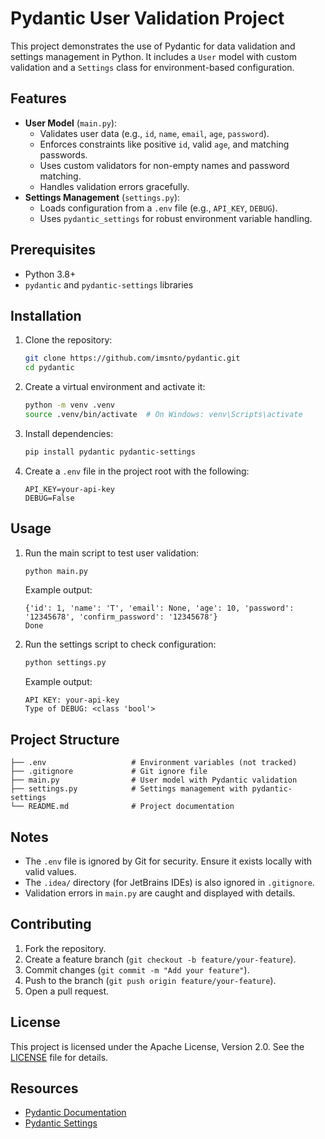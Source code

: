 # Pydantic User Validation Project

This project demonstrates the use of Pydantic for data validation and settings management in Python. It includes a `User` model with custom validation and a `Settings` class for environment-based configuration.

## Features
- **User Model** (`main.py`):
  - Validates user data (e.g., `id`, `name`, `email`, `age`, `password`).
  - Enforces constraints like positive `id`, valid `age`, and matching passwords.
  - Uses custom validators for non-empty names and password matching.
  - Handles validation errors gracefully.
- **Settings Management** (`settings.py`):
  - Loads configuration from a `.env` file (e.g., `API_KEY`, `DEBUG`).
  - Uses `pydantic_settings` for robust environment variable handling.

## Prerequisites
- Python 3.8+
- `pydantic` and `pydantic-settings` libraries

## Installation
1. Clone the repository:
   ```bash
   git clone https://github.com/imsnto/pydantic.git
   cd pydantic
   ```
2. Create a virtual environment and activate it:
   ```bash
   python -m venv .venv
   source .venv/bin/activate  # On Windows: venv\Scripts\activate
   ```
3. Install dependencies:
   ```bash
   pip install pydantic pydantic-settings
   ```
4. Create a `.env` file in the project root with the following:
   ```
   API_KEY=your-api-key
   DEBUG=False
   ```

## Usage
1. Run the main script to test user validation:
   ```bash
   python main.py
   ```
   Example output:
   ```
   {'id': 1, 'name': 'T', 'email': None, 'age': 10, 'password': '12345678', 'confirm_password': '12345678'}
   Done
   ```
2. Run the settings script to check configuration:
   ```bash
   python settings.py
   ```
   Example output:
   ```
   API KEY: your-api-key
   Type of DEBUG: <class 'bool'>
   ```

## Project Structure
```
├── .env                   # Environment variables (not tracked)
├── .gitignore             # Git ignore file
├── main.py                # User model with Pydantic validation
├── settings.py            # Settings management with pydantic-settings
└── README.md              # Project documentation
```

## Notes
- The `.env` file is ignored by Git for security. Ensure it exists locally with valid values.
- The `.idea/` directory (for JetBrains IDEs) is also ignored in `.gitignore`.
- Validation errors in `main.py` are caught and displayed with details.

## Contributing
1. Fork the repository.
2. Create a feature branch (`git checkout -b feature/your-feature`).
3. Commit changes (`git commit -m "Add your feature"`).
4. Push to the branch (`git push origin feature/your-feature`).
5. Open a pull request.

## License
This project is licensed under the Apache License, Version 2.0. See the [LICENSE](LICENSE) file for details.
## Resources
- [Pydantic Documentation](https://pydantic-docs.helpmanual.io/)
- [Pydantic Settings](https://pydantic-docs.helpmanual.io/usage/settings/)